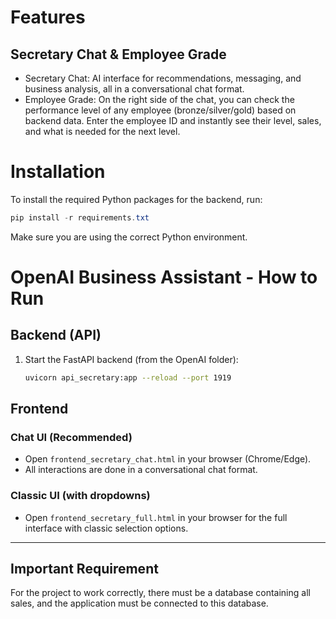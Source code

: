 # Features

## Secretary Chat & Employee Grade

- Secretary Chat: AI interface for recommendations, messaging, and business analysis, all in a conversational chat format.
- Employee Grade: On the right side of the chat, you can check the performance level of any employee (bronze/silver/gold) based on backend data. Enter the employee ID and instantly see their level, sales, and what is needed for the next level.

# Installation

To install the required Python packages for the backend, run:


```powershell
pip install -r requirements.txt
```

Make sure you are using the correct Python environment.

# OpenAI Business Assistant - How to Run

## Backend (API)

1. Start the FastAPI backend (from the OpenAI folder):
   ```sh
   uvicorn api_secretary:app --reload --port 1919
   ```

## Frontend

### Chat UI (Recommended)
- Open `frontend_secretary_chat.html` in your browser (Chrome/Edge).
- All interactions are done in a conversational chat format.

### Classic UI (with dropdowns)
- Open `frontend_secretary_full.html` in your browser for the full interface with classic selection options.


---

## Important Requirement

For the project to work correctly, there must be a database containing all sales, and the application must be connected to this database.

